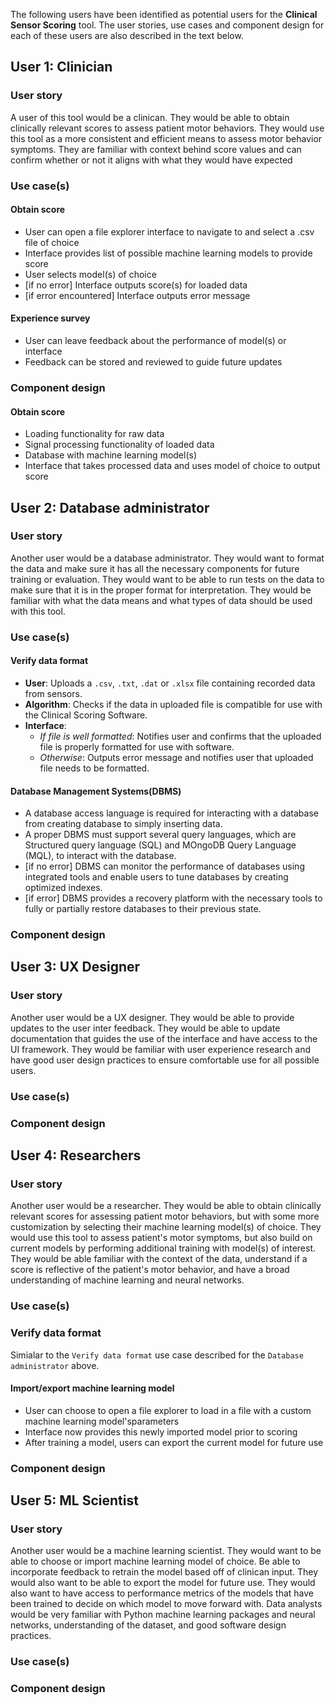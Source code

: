 The following users have been identified as potential users for the **Clinical Sensor Scoring** tool. The user stories, use cases and component design for each of these users are also described in the text below. 

## User 1: Clinician
### User story
A user of this tool would be a clinican. They would be able to obtain clinically relevant scores to assess patient motor behaviors. They would use this tool as a more consistent and efficient means to assess motor behavior symptoms. They are familiar with context behind score values and can confirm whether or not it aligns with what they would have expected
### Use case(s)
#### Obtain score
* User can open a file explorer interface to navigate to and select a .csv file of choice
* Interface provides list of possible machine learning models to provide score
* User selects model(s) of choice
* [if no error] Interface outputs score(s) for loaded data
* [if error encountered] Interface outputs error message
#### Experience survey
* User can leave feedback about the performance of model(s) or interface
* Feedback can be stored and reviewed to guide future updates
### Component design
#### Obtain score
* Loading functionality for raw data
* Signal processing functionality of loaded data
* Database with machine learning model(s)
* Interface that takes processed data and uses model of choice to output score
## User 2: Database administrator
### User story
Another user would be a database administrator. They would want to format the data and make sure it has all the necessary components for future training or evaluation. They would want to be able to run tests on the data to make sure that it is in the proper format for interpretation. They would be familiar with what the data means and what types of data should be used with this tool.
### Use case(s)
#### Verify data format
* **User**: Uploads a `.csv`, `.txt`, `.dat` or `.xlsx` file containing recorded data from sensors.
* **Algorithm**: Checks if the data in uploaded file is compatible for use with the Clinical Scoring Software. 
* **Interface**:
	* _If file is well formatted_: Notifies user and confirms that the uploaded file is properly formatted for use with software.
	* _Otherwise_: Outputs error message and notifies user that uploaded file needs to be formatted.
#### Database Management Systems(DBMS)
* A database access language is required for interacting with a database from creating database to simply inserting data.
* A proper DBMS must support several query languages, which are Structured query language (SQL) and MOngoDB Query Language (MQL), to interact with the database.
* [if no error] DBMS can monitor the performance of databases using integrated tools and enable users to tune databases by creating optimized indexes.
* [if error] DBMS provides a recovery platform with the necessary tools to fully or partially restore databases to their previous state.
### Component design

## User 3: UX Designer
### User story
Another user would be a UX designer. They would be able to provide updates to the user inter feedback. They would be able to update documentation that guides the use of the interface and have access to the UI framework. They would be familiar with user experience research and have good user design practices to ensure comfortable use for all possible users.
### Use case(s)
### Component design

## User 4: Researchers
### User story
Another user would be a researcher. They would be able to obtain clinically relevant scores for assessing patient motor behaviors, but with some more customization by selecting their machine learning model(s) of choice. They would use this tool to assess patient's motor symptoms, but also build on current models by performing additional training with model(s) of interest. They would be able familiar with the context of the data, understand if a score is reflective of the patient's motor behavior, and have a broad understanding of machine learning and neural networks.
### Use case(s)
### Verify data format
Simialar to the `Verify data format` use case described for the `Database administrator` above.
#### Import/export machine learning model
* User can choose to open a file explorer to load in a file with a custom machine learning model'sparameters
* Interface now provides this newly imported model prior to scoring
* After training a model, users can export the current model for future use
### Component design

## User 5: ML Scientist
### User story
Another user would be a machine learning scientist. They would want to be able to choose or import machine learning model of choice. Be able to incorporate feedback to retrain the model based off of clinican input. They would also want to be able to export the model for future use. They would also want to have access to performance metrics of the models that have been trained to decide on which model to move forward with. Data analysts would be very familiar with Python machine learning packages and neural networks, understanding of the dataset, and good software design practices.
### Use case(s)
### Component design
